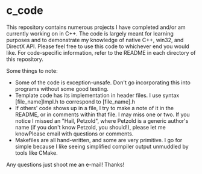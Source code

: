 # c_code
This repository contains numerous projects I have completed and/or am currently working on in C++.  The code is largely meant
for learning purposes and to demonstrate my knowledge of native C++, win32, and DirectX API.  Please feel free to use
this code to whichever end you would like.  For code-specific information, refer to the README in each directory of this repository. 

Some things to note:  
- Some of the code is exception-unsafe.  Don't go incorporating this into programs without some good testing.
- Template code has its implementation in header files. I use syntax [file_name]Impl.h to correspond to [file_name].h
- If others' code shows up in a file, I try to make a note of it in the README, or in comments within that file.  I may miss one or two.  If you notice I missed an "Hail, Petzold", where Petzold is a generic author's name (if you don't know Petzold, you should!), please let me knowPlease email with questions or comments.  
- Makefiles are all hand-written, and some are very primitive.  I go for simple because I like seeing simplified compiler output unmuddled by tools like CMake.  

Any questions just shoot me an e-mail!  Thanks!
